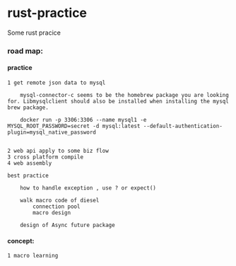# rust-practice
Some rust pracice


### road map:
#### practice
    1 get remote json data to mysql
        
        mysql-connector-c seems to be the homebrew package you are looking for. Libmysqlclient should also be installed when installing the mysql brew package.
        
        docker run -p 3306:3306 --name mysql1 -e MYSQL_ROOT_PASSWORD=secret -d mysql:latest --default-authentication-plugin=mysql_native_password
        
        
    2 web api apply to some biz flow
    3 cross platform compile
    4 web assembly
    
    best practice
    
        how to handle exception , use ? or expect()
        
        walk macro code of diesel
            connection pool
            macro design
        
        design of Async future package

#### concept:
    1 macro learning

